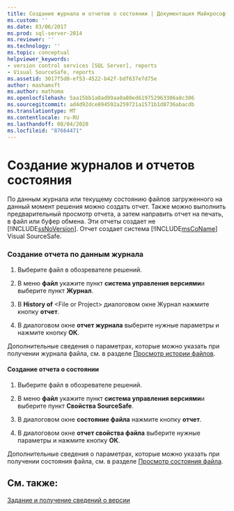 ```yaml
---
title: Создание журнала и отчетов о состоянии | Документация Майкрософт
ms.custom: ''
ms.date: 03/06/2017
ms.prod: sql-server-2014
ms.reviewer: ''
ms.technology: ''
ms.topic: conceptual
helpviewer_keywords:
- version control services [SQL Server], reports
- Visual SourceSafe, reports
ms.assetid: 3017f5d0-ef53-4522-b42f-bdf637e7d75e
author: mashamsft
ms.author: mathoma
ms.openlocfilehash: 5aa15bb1a0ad99aa0a80ed619752963306a8c306
ms.sourcegitcommit: ad4d92dce894592a259721a1571b1d8736abacdb
ms.translationtype: MT
ms.contentlocale: ru-RU
ms.lasthandoff: 08/04/2020
ms.locfileid: "87664471"
---
```

# <a name="create-history-and-status-reports"></a>Создание журналов и отчетов состояния
  По данным журнала или текущему состоянию файлов загруженного на данный момент решения можно создать отчет. Также можно выполнить предварительный просмотр отчета, а затем направить отчет на печать, в файл или буфер обмена. Эти отчеты создает не [!INCLUDE[ssNoVersion](../includes/ssnoversion-md.md)]. Отчет создает система [!INCLUDE[msCoName](../includes/msconame-md.md)] Visual SourceSafe.  
  
### <a name="to-create-a-history-report"></a>Создание отчета по данным журнала  
  
1.  Выберите файл в обозревателе решений.  
  
2.  В меню **файл** укажите пункт **система управления версиями**и выберите пункт **Журнал**.  
  
3.  В **History of** \<File or Project> диалоговом окне Журнал нажмите кнопку **отчет**.  
  
4.  В диалоговом окне **отчет журнала** выберите нужные параметры и нажмите кнопку **ОК**.  
  
 Дополнительные сведения о параметрах, которые можно указать при получении журнала файла, см. в разделе [Просмотр истории файлов](../../2014/database-engine/view-file-history.md).  
  
#### <a name="to-create-a-status-report"></a>Создание отчета о состоянии  
  
1.  Выберите файл в обозревателе решений.  
  
2.  В меню **файл** укажите пункт **система управления версиями**и выберите пункт **Свойства SourceSafe**.  
  
3.  В диалоговом окне **состояние файла** нажмите кнопку **отчет**.  
  
4.  В диалоговом окне **отчет свойства файла** выберите нужные параметры и нажмите кнопку **ОК**.  
  
 Дополнительные сведения о параметрах, которые можно указать при получении состояния файла, см. в разделе [Просмотр состояния файла](../../2014/database-engine/view-file-status.md).  
  
## <a name="see-also"></a>См. также:  
 [Задание и получение сведений о версии](../../2014/database-engine/set-and-retrieve-version-information.md)  
  
  
